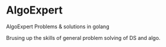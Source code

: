 # AlgoExpert
AlgoExpert Problems & solutions in golang

Brusing up the skills of general problem solving of DS and algo.
